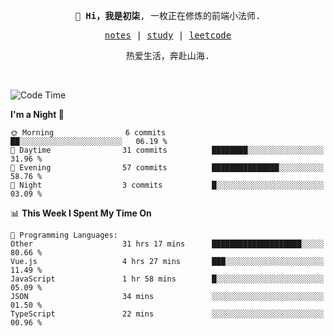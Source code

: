 <p align="center">
  <samp>
    <span><strong>👋 Hi，我是初柒</strong>,</span>
    <span>一枚正在修炼的前端小法师.</span>
  </samp>
</p>

<p align="center">
  <samp>
    <a href="https://www.wolai.com/dec-seven/wyPFvMTwAcD9muc6RMfThB">notes</a> |
    <a href="https://github.com/dec-seven/fe-study">study</a> |
    <a href="https://leetcode.cn/u/dec-seven/">leetcode</a>
  </samp>
</p>
<p align="center">
  <samp>
    <span>热爱生活，奔赴山海.</span>
  </samp>
</p>
<br>

<!--START_SECTION:waka-->
![Code Time](http://img.shields.io/badge/Code%20Time-942%20hrs%2040%20mins-blue)

**I'm a Night 🦉** 

```text
🌞 Morning                6 commits           ██░░░░░░░░░░░░░░░░░░░░░░░   06.19 % 
🌆 Daytime                31 commits          ████████░░░░░░░░░░░░░░░░░   31.96 % 
🌃 Evening                57 commits          ███████████████░░░░░░░░░░   58.76 % 
🌙 Night                  3 commits           █░░░░░░░░░░░░░░░░░░░░░░░░   03.09 % 
```


📊 **This Week I Spent My Time On** 

```text
💬 Programming Languages: 
Other                    31 hrs 17 mins      ████████████████████░░░░░   80.66 % 
Vue.js                   4 hrs 27 mins       ███░░░░░░░░░░░░░░░░░░░░░░   11.49 % 
JavaScript               1 hr 58 mins        █░░░░░░░░░░░░░░░░░░░░░░░░   05.09 % 
JSON                     34 mins             ░░░░░░░░░░░░░░░░░░░░░░░░░   01.50 % 
TypeScript               22 mins             ░░░░░░░░░░░░░░░░░░░░░░░░░   00.96 % 
```


<!--END_SECTION:waka-->

